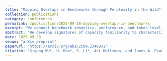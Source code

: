 ```yaml
---
title: "Mapping Overlaps in Benchmarks through Perplexity in the Wild"
collection: publications
category: conferences
permalink: /publication/2025-09-28-mapping-overlaps-in-benchmarks
excerpt: "We connect benchmark semantics, performance, and token-level perplexity signatures to uncover hidden overlaps and define new evaluation axes for LLM benchmarking."
abstract: "We develop signatures of capacity familiarity to characterize large language model (LLM) benchmarks and their meaningful overlaps. Benchmark signatures probe the capacity required for benchmark performance. We formally define them as a set of salient tokens drawn from in-the-wild, naturally authored corpora, where LLM token perplexity, reflecting more or less pre-training exposure, becomes highly predictive of LLM benchmark performance. Through a large-scale meta-evaluation, we extract benchmark signatures via stepwise forward selection with linear regressions across 32 LLMs and 88 benchmarks spanning diverse knowledge, coding, logic, instruction following, math, language, reasoning, and world modeling. Our analysis situates signatures in relation to both the semantic similarity of benchmark questions and the correlation of model performance. While performance overlaps are universally high and semantic overlaps remain confined to a narrow mid-range, benchmark signatures prove highly informative in capturing variation, overlap, and divergence. We observe overlap in knowledge and reasoning subtasks, whereas multilingual and cultural benchmarks exhibit less similarity, even compared to cross-task overlap. Notably, performance-level results are strongly influenced by benchmark-orthogonal factors such as question format, highlighting limitations in LLM generalization, the conflation of performance with ability, and issues inherent in current mainstream benchmark agreement studies. Benchmark signatures, however, remain robust to such effects. Ultimately, we identify cross-functional overlaps across logic, math, language, instruction following, and world modeling, with coding emerging as the least overlapping domain. Together, these findings provide mechanistic insights into benchmark validity and LLM sensitivities, and sketch the underlying landscape of interconnected LLM capabilities."
date: 2025-09-28
venue: "arXiv preprint"
paperurl: "https://arxiv.org/abs/2509.23488v1"
citation: 'Siyang Wu*, H. Bao*, S. Li*, Ari Holtzman, and James A. Evans. (2025). <i>Mapping Overlaps in Benchmarks through Perplexity in the Wild.</i> arXiv:2509.23488v1.'
---
```



